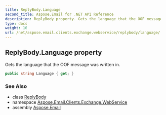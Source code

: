 ```yaml
---
title: ReplyBody.Language
second_title: Aspose.Email for .NET API Reference
description: ReplyBody property. Gets the language that the OOF message was written in
type: docs
weight: 10
url: /net/aspose.email.clients.exchange.webservice/replybody/language/
---
```

## ReplyBody.Language property

Gets the language that the OOF message was written in.

```csharp
public string Language { get; }
```

### See Also

* class [ReplyBody](../)
* namespace [Aspose.Email.Clients.Exchange.WebService](../../replybody/)
* assembly [Aspose.Email](../../../)


